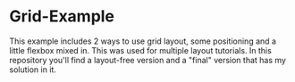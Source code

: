 # Grid-Example

This example includes 2 ways to use grid layout, some positioning and a little flexbox mixed in. This was used for multiple layout tutorials. In this repository you'll find a layout-free version and a "final" version that has my solution in it.

